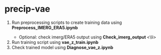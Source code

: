 # precip-vae
<ol>
  <li> Run preprocessing scripts to create training data using <strong>Preprocess_IMERG_ERA5.ipynb</strong> </li>
    <ul> 
    <li> Optional: check imerg/ERA5 output using <strong> Check_imerg_output </strong> <\li>
    </ul>
  <li> Run training script using <strong>vae_z_train.ipynb</strong></li>
  <li> Check trained model using <strong> Diagnose_vae_z.ipynb </strong> </li>
</ol>
